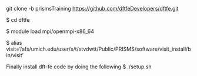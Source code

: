 git clone -b prismsTraining https://github.com/dftfeDevelopers/dftfe.git

$ cd dftfe

$ module load mpi/openmpi-x86_64

$ alias visit=‘/afs/umich.edu/user/s/t/stvdwtt/Public/PRISMS/software/visit_install/bin/visit’

Finally install dft-fe code by doing the following
$ ./setup.sh
